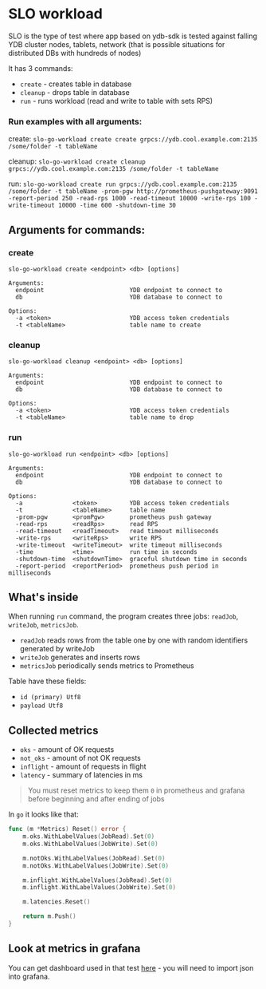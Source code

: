 # SLO workload

SLO is the type of test where app based on ydb-sdk is tested against falling YDB cluster nodes, tablets, network
(that is possible situations for distributed DBs with hundreds of nodes)

It has 3 commands:

- `create`  - creates table in database
- `cleanup` - drops table in database
- `run`     - runs workload (read and write to table with sets RPS)

### Run examples with all arguments:

create:
`slo-go-workload create create grpcs://ydb.cool.example.com:2135 /some/folder -t tableName`

cleanup:
`slo-go-workload create cleanup grpcs://ydb.cool.example.com:2135 /some/folder -t tableName`

run:
`slo-go-workload create run grpcs://ydb.cool.example.com:2135 /some/folder -t tableName
-prom-pgw http://prometheus-pushgateway:9091 -report-period 250
-read-rps 1000 -read-timeout 10000
-write-rps 100 -write-timeout 10000
-time 600 -shutdown-time 30`

## Arguments for commands:

### create
`slo-go-workload create <endpoint> <db> [options]`

```
Arguments:
  endpoint                        YDB endpoint to connect to
  db                              YDB database to connect to

Options:
  -a <token>                      YDB access token credentials
  -t <tableName>                  table name to create
```

### cleanup
`slo-go-workload cleanup <endpoint> <db> [options]`

```
Arguments:
  endpoint                        YDB endpoint to connect to
  db                              YDB database to connect to

Options:
  -a <token>                      YDB access token credentials
  -t <tableName>                  table name to drop
```

### run
`slo-go-workload run <endpoint> <db> [options]`

```
Arguments:
  endpoint                        YDB endpoint to connect to
  db                              YDB database to connect to

Options:
  -a              <token>         YDB access token credentials
  -t              <tableName>     table name
  -prom-pgw       <promPgw>       prometheus push gateway
  -read-rps       <readRps>       read RPS
  -read-timeout   <readTimeout>   read timeout milliseconds
  -write-rps      <writeRps>      write RPS
  -write-timeout  <writeTimeout>  write timeout milliseconds
  -time           <time>          run time in seconds
  -shutdown-time  <shutdownTime>  graceful shutdown time in seconds
  -report-period  <reportPeriod>  prometheus push period in milliseconds
```


## What's inside
When running `run` command, the program creates three jobs: `readJob`, `writeJob`, `metricsJob`.

- `readJob`    reads rows from the table one by one with random identifiers generated by writeJob
- `writeJob`   generates and inserts rows
- `metricsJob` periodically sends metrics to Prometheus

Table have these fields:
- `id (primary) Utf8`
- `payload Utf8`

## Collected metrics
- `oks`      - amount of OK requests
- `not_oks`  - amount of not OK requests
- `inflight` - amount of requests in flight
- `latency`  - summary of latencies in ms

> You must reset metrics to keep them `0` in prometheus and grafana before beginning and after ending of jobs

In `go` it looks like that:
```go
func (m *Metrics) Reset() error {
    m.oks.WithLabelValues(JobRead).Set(0)
    m.oks.WithLabelValues(JobWrite).Set(0)

    m.notOks.WithLabelValues(JobRead).Set(0)
    m.notOks.WithLabelValues(JobWrite).Set(0)

    m.inflight.WithLabelValues(JobRead).Set(0)
    m.inflight.WithLabelValues(JobWrite).Set(0)

    m.latencies.Reset()

    return m.Push()
}
```

## Look at metrics in grafana
You can get dashboard used in that test [here](https://github.com/ydb-platform/slo-tests/blob/main/k8s/helms/grafana.yaml#L69) - you will need to import json into grafana.

